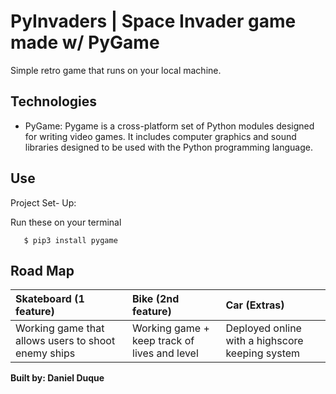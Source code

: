 # PyInvaders | Space Invader game made w/ PyGame
Simple retro game that runs on your local machine.

## Technologies

- PyGame: Pygame is a cross-platform set of Python modules designed for writing video games. It includes computer graphics and sound libraries designed to be used with the Python programming language.

## Use

Project Set- Up:

Run these on your terminal

```Command Line
   $ pip3 install pygame
```
## Road Map
| Skateboard (1 feature) | Bike (2nd feature)     | Car (Extras)           |
| :--------------------- | :--------------------- | :--------------------- |
| Working game that allows users to shoot enemy ships| Working game + keep track of lives and level |  Deployed online with a highscore keeping system

**Built by: Daniel Duque**